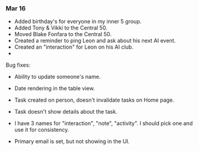### Mar 16

- Added birthday's for everyone in my inner 5 group.
- Added Tony & Vikki to the Central 50.
- Moved Blake Fonfara to the Central 50.
- Created a reminder to ping Leon and ask about his next AI event.
- Created an "interaction" for Leon on his AI club.
-

Bug fixes:

- Ability to update someone's name.
- Date rendering in the table view.
- Task created on person, doesn't invalidate tasks on Home page.
- Task doesn't show details about the task.

- I have 3 names for "interaction", "note", "activity". I should pick one and use it for consistency.
- Primary email is set, but not showing in the UI.
